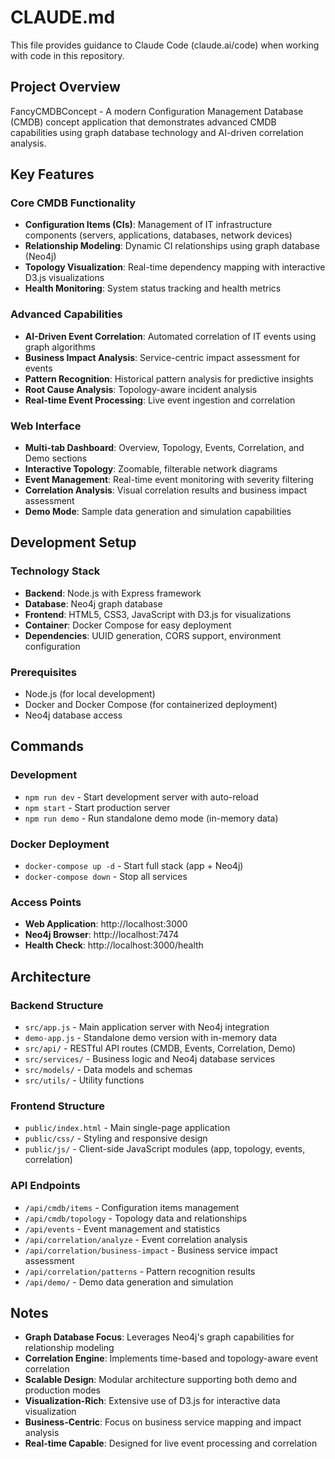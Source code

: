 # CLAUDE.md

This file provides guidance to Claude Code (claude.ai/code) when working with code in this repository.

## Project Overview

FancyCMDBConcept - A modern Configuration Management Database (CMDB) concept application that demonstrates advanced CMDB capabilities using graph database technology and AI-driven correlation analysis.

## Key Features

### Core CMDB Functionality
- **Configuration Items (CIs)**: Management of IT infrastructure components (servers, applications, databases, network devices)
- **Relationship Modeling**: Dynamic CI relationships using graph database (Neo4j)
- **Topology Visualization**: Real-time dependency mapping with interactive D3.js visualizations
- **Health Monitoring**: System status tracking and health metrics

### Advanced Capabilities
- **AI-Driven Event Correlation**: Automated correlation of IT events using graph algorithms
- **Business Impact Analysis**: Service-centric impact assessment for events
- **Pattern Recognition**: Historical pattern analysis for predictive insights
- **Root Cause Analysis**: Topology-aware incident analysis
- **Real-time Event Processing**: Live event ingestion and correlation

### Web Interface
- **Multi-tab Dashboard**: Overview, Topology, Events, Correlation, and Demo sections
- **Interactive Topology**: Zoomable, filterable network diagrams
- **Event Management**: Real-time event monitoring with severity filtering
- **Correlation Analysis**: Visual correlation results and business impact assessment
- **Demo Mode**: Sample data generation and simulation capabilities

## Development Setup

### Technology Stack
- **Backend**: Node.js with Express framework
- **Database**: Neo4j graph database
- **Frontend**: HTML5, CSS3, JavaScript with D3.js for visualizations
- **Container**: Docker Compose for easy deployment
- **Dependencies**: UUID generation, CORS support, environment configuration

### Prerequisites
- Node.js (for local development)
- Docker and Docker Compose (for containerized deployment)
- Neo4j database access

## Commands

### Development
- `npm run dev` - Start development server with auto-reload
- `npm start` - Start production server
- `npm run demo` - Run standalone demo mode (in-memory data)

### Docker Deployment
- `docker-compose up -d` - Start full stack (app + Neo4j)
- `docker-compose down` - Stop all services

### Access Points
- **Web Application**: http://localhost:3000
- **Neo4j Browser**: http://localhost:7474
- **Health Check**: http://localhost:3000/health

## Architecture

### Backend Structure
- `src/app.js` - Main application server with Neo4j integration
- `demo-app.js` - Standalone demo version with in-memory data
- `src/api/` - RESTful API routes (CMDB, Events, Correlation, Demo)
- `src/services/` - Business logic and Neo4j database services
- `src/models/` - Data models and schemas
- `src/utils/` - Utility functions

### Frontend Structure
- `public/index.html` - Main single-page application
- `public/css/` - Styling and responsive design
- `public/js/` - Client-side JavaScript modules (app, topology, events, correlation)

### API Endpoints
- `/api/cmdb/items` - Configuration items management
- `/api/cmdb/topology` - Topology data and relationships
- `/api/events` - Event management and statistics
- `/api/correlation/analyze` - Event correlation analysis
- `/api/correlation/business-impact` - Business service impact assessment
- `/api/correlation/patterns` - Pattern recognition results
- `/api/demo/` - Demo data generation and simulation

## Notes

- **Graph Database Focus**: Leverages Neo4j's graph capabilities for relationship modeling
- **Correlation Engine**: Implements time-based and topology-aware event correlation
- **Scalable Design**: Modular architecture supporting both demo and production modes
- **Visualization-Rich**: Extensive use of D3.js for interactive data visualization
- **Business-Centric**: Focus on business service mapping and impact analysis
- **Real-time Capable**: Designed for live event processing and correlation